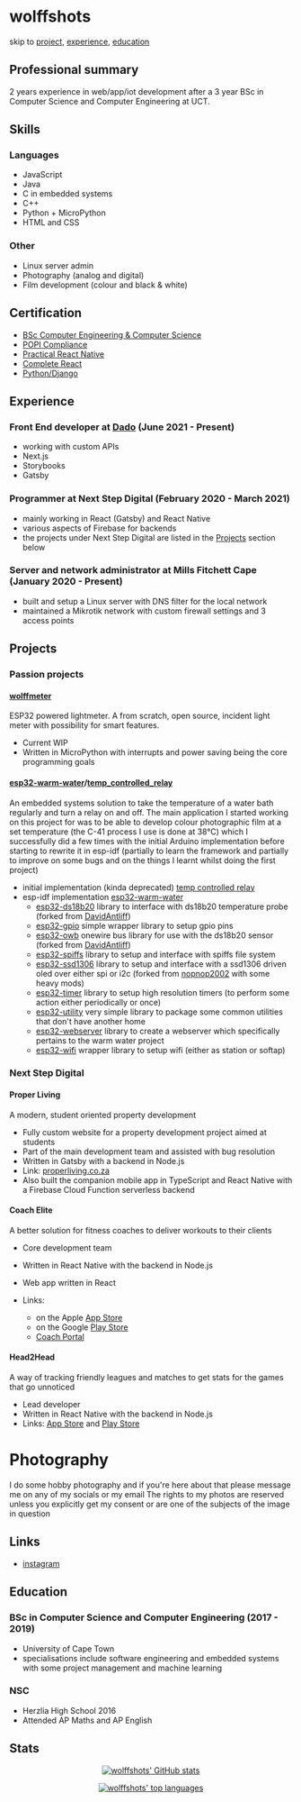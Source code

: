 # wolffshots
skip to [project](#Projects), [experience](#Experience), [education](#Education)
## Professional summary

2 years experience in web/app/iot development after a 3 year BSc in Computer Science and Computer Engineering at UCT.

## Skills
### Languages
- JavaScript
- Java
- C in embedded systems
- C++
- Python + MicroPython
- HTML and CSS
### Other
- Linux server admin
- Photography (analog and digital)
- Film development (colour and black & white)

## Certification

- [BSc Computer Engineering & Computer Science](undergrad.pdf)
- [POPI Compliance](https://popicompliance.onramp.training//TrainingGuideQuestionUploads//c26101df-cf0e-4c7b-9cb0-c07c5cac7dd1/53483e1e-0929-4780-b100-c695b9454177dd4223fd-48bf-46ad-aab6-345f4e19636ef43b18c6-d075-40e3-a42d-e8a9d1ff05e7.pdf)
- [Practical React Native](https://www.udemy.com/certificate/UC-c2062d4a-e303-4c2d-a23f-1bfd116d3a4e/)
- [Complete React](https://www.udemy.com/certificate/UC-e35e325d-f30d-4e52-a25f-239a28af0d0a/)
- [Python/Django](https://www.udemy.com/certificate/UC-5OJ41TU1/)


## Experience

### Front End developer at [Dado](https://dadoagency.com/) (June 2021 - Present)

- working with custom APIs
- Next.js
- Storybooks
- Gatsby

### Programmer at Next Step Digital (February 2020 - March 2021)

- mainly working in React (Gatsby) and React Native
- various aspects of Firebase for backends
- the projects under Next Step Digital are listed in the [Projects](#projects) section below

### Server and network administrator at Mills Fitchett Cape (January 2020 - Present)

- built and setup a Linux server with DNS filter for the local network
- maintained a Mikrotik network with custom firewall settings and 3 access points

## Projects

### Passion projects

#### [wolffmeter](https://github.com/wolffshots/wolffmeter)
ESP32 powered lightmeter. A from scratch, open source, incident light meter with possibility for smart features.
- Current WIP
- Written in MicroPython with interrupts and power saving being the core programming goals

#### [esp32-warm-water](https://github.com/wolffshots/esp32-warm-water)/[temp_controlled_relay](https://github.com/wolffshots/temp_controlled_relay)

An embedded systems solution to take the temperature of a water bath regularly and turn a relay on and off. The main application I started working on this project for was to be able to develop colour photographic film at a set temperature (the C-41 process I use is done at 38°C) which I successfully did a few times with the initial Arduino implementation before starting to rewrite it in esp-idf (partially to learn the framework and partially to improve on some bugs and on the things I learnt whilst doing the first project)

- initial implementation (kinda deprecated) [temp controlled relay](https://github.com/wolffshots/temp_controlled_relay)
- esp-idf implementation [esp32-warm-water](https://github.com/wolffshots/esp32-warm-water)
  - [esp32-ds18b20](https://github.com/wolffshots/esp32-ds18b20) library to interface with ds18b20 temperature probe (forked from [DavidAntliff](https://github.com/DavidAntliff/esp32-ds18b20))
  - [esp32-gpio](https://github.com/wolffshots/esp32-gpio) simple wrapper library to setup gpio pins
  - [esp32-owb](https://github.com/wolffshots/esp32-owb) onewire bus library for use with the ds18b20 sensor (forked from [DavidAntliff](https://github.com/DavidAntliff/esp32-owb))
  - [esp32-spiffs](https://github.com/wolffshots/esp32-spiffs) library to setup and interface with spiffs file system
  - [esp32-ssd1306](https://github.com/wolffshots/esp32-ssd1306) library to setup and interface with a ssd1306 driven oled over either spi or i2c (forked from [nopnop2002](https://github.com/nopnop2002/esp-idf-ssd1306) with some heavy mods)
  - [esp32-timer](https://github.com/wolffshots/esp32-timer) library to setup high resolution timers (to perform some action either periodically or once)
  - [esp32-utility](https://github.com/wolffshots/esp32-utility) very simple library to package some common utilities that don't have another home
  - [esp32-webserver](https://github.com/wolffshots/esp32-webserver) library to create a webserver which specifically pertains to the warm water project
  - [esp32-wifi](https://github.com/wolffshots/esp32-wifi) wrapper library to setup wifi (either as station or softap)

### Next Step Digital
#### Proper Living
A modern, student oriented property development

- Fully custom website for a property development project aimed at students
- Part of the main development team and assisted with bug resolution
- Written in Gatsby with a backend in Node.js
- Link: [properliving.co.za](https://properliving.co.za/)
- Also built the companion mobile app in TypeScript and React Native with a Firebase Cloud Function serverless backend

#### Coach Elite

A better solution for fitness coaches to deliver workouts to their clients

- Core development team
- Written in React Native with the backend in Node.js
- Web app written in React
- Links:

  - on the Apple [App Store](https://apps.apple.com/gb/app/coachelite/id1512634037)
  - on the Google [Play Store](https://play.google.com/store/apps/details?id=com.coachelite.coachelite)
  - [Coach Portal](https://coachelite.co.za/)

#### Head2Head

A way of tracking friendly leagues and matches to get stats for the games that go unnoticed

- Lead developer
- Written in React Native with the backend in Node.js
- Links: [App Store](https://apps.apple.com/us/app/Head2Head/id1527745287) and [Play Store](https://play.google.com/store/apps/details?id=com.nextstepdigital.head2head)

# Photography

I do some hobby photography and if you're here about that please message me on any of my socials or my email
The rights to my photos are reserved unless you explicitly get my consent or are one of the subjects of the image in question

## Links

- [instagram](https://www.instagram.com/wolffshots)

## Education

### BSc in Computer Science and Computer Engineering (2017 - 2019)

- University of Cape Town
- specialisations include software engineering and embedded systems with some project management and machine learning

### NSC

- Herzlia High School 2016
- Attended AP Maths and AP English

## Stats

<p align="center">
  <a href="https://github.com/wolffshots">
    <img src="https://github-readme-stats.vercel.app/api?username=wolffshots&count_private=true&show_icons=true" alt="wolffshots' GitHub stats" data-canonical-src="https://github-readme-stats.vercel.app/api?username=wolffshots&amp;count_private=true&amp;show_icons=true" style="max-width:100%;">
  </a>
</p>

<p align="center">
  <a href="https://github.com/wolffshots">
    <img src="https://github-readme-stats.vercel.app/api/top-langs/?username=wolffshots" alt="wolffshots' top languages" data-canonical-src="https://github-readme-stats.vercel.app/api/top-langs/?username=wolffshots" style="max-width:100%;">
  </a>
</p>
